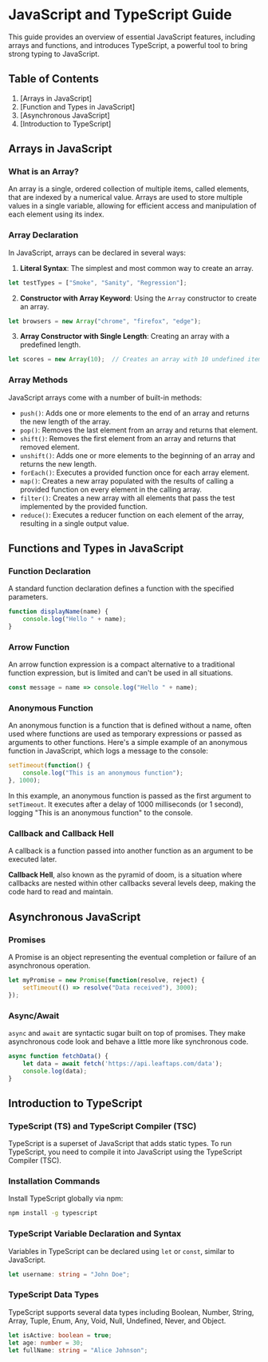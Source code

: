 # JavaScript and TypeScript Guide

This guide provides an overview of essential JavaScript features, including arrays and functions, and introduces TypeScript, a powerful tool to bring strong typing to JavaScript.

## Table of Contents

1. [Arrays in JavaScript]
2. [Function and Types in JavaScript]
3. [Asynchronous JavaScript]
4. [Introduction to TypeScript]

## Arrays in JavaScript

### What is an Array?

An array is a single, ordered collection of multiple items, called elements, that are indexed by a numerical value. Arrays are used to store multiple values in a single variable, allowing for efficient access and manipulation of each element using its index.

### Array Declaration

In JavaScript, arrays can be declared in several ways:

1. **Literal Syntax**: The simplest and most common way to create an array.

```javascript
let testTypes = ["Smoke", "Sanity", "Regression"];
```

2. **Constructor with Array Keyword**: Using the `Array` constructor to create an array.

```javascript
let browsers = new Array("chrome", "firefox", "edge");
```

3. **Array Constructor with Single Length**: Creating an array with a predefined length.

```javascript
let scores = new Array(10);  // Creates an array with 10 undefined items
```

### Array Methods

JavaScript arrays come with a number of built-in methods:

- `push()`: Adds one or more elements to the end of an array and returns the new length of the array.
- `pop()`: Removes the last element from an array and returns that element.
- `shift()`: Removes the first element from an array and returns that removed element.
- `unshift()`: Adds one or more elements to the beginning of an array and returns the new length.
- `forEach()`: Executes a provided function once for each array element.
- `map()`: Creates a new array populated with the results of calling a provided function on every element in the calling array.
- `filter()`: Creates a new array with all elements that pass the test implemented by the provided function.
- `reduce()`: Executes a reducer function on each element of the array, resulting in a single output value.

## Functions and Types in JavaScript

### Function Declaration

A standard function declaration defines a function with the specified parameters.

```javascript
function displayName(name) {
    console.log("Hello " + name);
}
```

### Arrow Function

An arrow function expression is a compact alternative to a traditional function expression, but is limited and can't be used in all situations.

```javascript
const message = name => console.log("Hello " + name);
```

### Anonymous Function

An anonymous function is a function that is defined without a name, often used where functions are used as temporary expressions or passed as arguments to other functions. Here's a simple example of an anonymous function in JavaScript, which logs a message to the console:

```javascript
setTimeout(function() {
    console.log("This is an anonymous function");
}, 1000);
```

In this example, an anonymous function is passed as the first argument to `setTimeout`. It executes after a delay of 1000 milliseconds (or 1 second), logging "This is an anonymous function" to the console.

### Callback and Callback Hell

A callback is a function passed into another function as an argument to be executed later.

**Callback Hell**, also known as the pyramid of doom, is a situation where callbacks are nested within other callbacks several levels deep, making the code hard to read and maintain.

## Asynchronous JavaScript

### Promises

A Promise is an object representing the eventual completion or failure of an asynchronous operation.

```javascript
let myPromise = new Promise(function(resolve, reject) {
    setTimeout(() => resolve("Data received"), 3000);
});
```

### Async/Await

`async` and `await` are syntactic sugar built on top of promises. They make asynchronous code look and behave a little more like synchronous code.

```javascript
async function fetchData() {
    let data = await fetch('https://api.leaftaps.com/data');
    console.log(data);
}
```

## Introduction to TypeScript

### TypeScript (TS) and TypeScript Compiler (TSC)

TypeScript is a superset of JavaScript that adds static types. To run TypeScript, you need to compile it into JavaScript using the TypeScript Compiler (TSC).

### Installation Commands

Install TypeScript globally via npm:

```bash
npm install -g typescript
```

### TypeScript Variable Declaration and Syntax

Variables in TypeScript can be declared using `let` or `const`, similar to JavaScript.

```typescript
let username: string = "John Doe";
```

### TypeScript Data Types

TypeScript supports several data types including Boolean, Number, String, Array, Tuple, Enum, Any, Void, Null, Undefined, Never, and Object.

```typescript
let isActive: boolean = true;
let age: number = 30;
let fullName: string = "Alice Johnson";
```